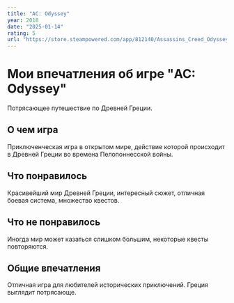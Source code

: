 ```yaml
---
title: "AC: Odyssey"
year: 2018
date: "2025-01-14"
rating: 5
url: "https://store.steampowered.com/app/812140/Assassins_Creed_Odyssey/"
---
```


# Мои впечатления об игре "AC: Odyssey"

Потрясающее путешествие по Древней Греции.

## О чем игра

Приключенческая игра в открытом мире, действие которой происходит в Древней Греции во времена Пелопоннесской войны.

## Что понравилось

Красивейший мир Древней Греции, интересный сюжет, отличная боевая система, множество квестов.

## Что не понравилось

Иногда мир может казаться слишком большим, некоторые квесты повторяются.

## Общие впечатления

Отличная игра для любителей исторических приключений. Греция выглядит потрясающе.
